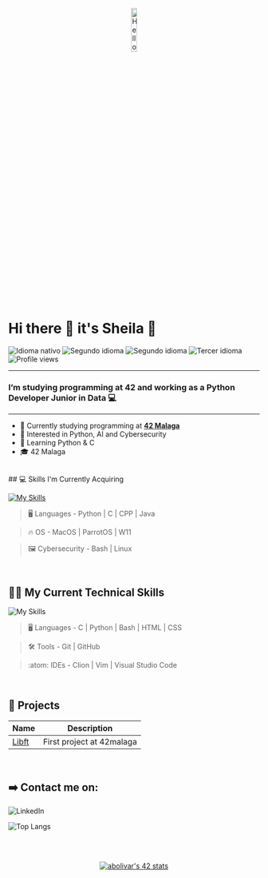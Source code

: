 <p align="center"><img width=15%" src="" alt="Hello all" /></p>

# Hi there 👋 it's Sheila 🤗
 <p>
        <img src="" alt="Idioma nativo"/>
        <img src="" alt="Segundo idioma"/>
        <img src="" alt="Segundo idioma"/>
        <img src="" alt="Tercer idioma"/>
        <img src="" alt="Profile views"/>
   </p>

---

### I’m studying programming at 42 and working as a Python Developer Junior in Data 💻

---

- 🔭 Currently studying programming at **<a href="https://www.42malaga.com/"> 42 Malaga</a>**
- 👀 Interested in Python, AI and Cybersecurity
- 🌱 Learning Python & C
- 🎓 42 Malaga
<br>
## 💻 Skills I'm Currently Acquiring

[![My Skills](https://skillicons.dev/icons?i=python,c,java,cpp,bash,linux)](https://skillicons.dev)


> :desktop_computer:  Languages - Python | C | CPP | Java

> :fire: OS - MacOS | ParrotOS | W11
  
> :framed_picture:  Cybersecurity -  Bash | Linux
<br>

## 🧑‍💻 My Current Technical Skills

![My Skills](https://skillicons.dev/icons?i=c,bash,vim,vscode,git,html,css,github,python)

> :desktop_computer:  Languages - C | Python | Bash | HTML | CSS 

> :hammer_and_wrench:  Tools -  Git | GitHub 

> :atom:  IDEs -  Clion | Vim | Visual Studio Code

<br>

## 💾 Projects
|	Name												|	Description										|
|-------------------------------------------------------|---------------------------------------------------|
|	[Libft](https://github.com/Sheifc/Libft-42cursus-My-first-library-in-C) |  First project at 42malaga |

<br>

## ➡️ Contact me on: 
![LinkedIn](https://img.shields.io/static/v1?label=&message=LinkedIn&color=0e76a8&logo=linkedin&logoColor=white&style=for-the-badge)


![Top Langs](https://github-readme-stats.vercel.app/api/top-langs/?username=Sheifc&layout=compact&theme=dark&hide_border=true)

<br>


<br>
<p align="center">
<a <a href="https://github.com/oakoudad/badge42"><img src="https://badge.mediaplus.ma/greenbinary/abolivar?1337Badge=off&UM6P=off" alt="abolivar's 42 stats" /></a>
</p>
<br>
